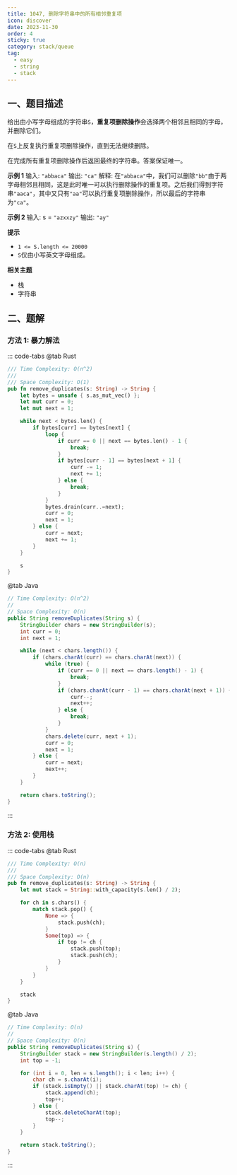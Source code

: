 ```yaml
---
title: 1047, 删除字符串中的所有相邻重复项
icon: discover
date: 2023-11-30
order: 4
sticky: true
category: stack/queue
tag: 
  - easy
  - string
  - stack
---
```


## 一、题目描述
给出由小写字母组成的字符串`S`，**重复项删除操作**会选择两个相邻且相同的字母，并删除它们。

在`S`上反复执行重复项删除操作，直到无法继续删除。

在完成所有重复项删除操作后返回最终的字符串。答案保证唯一。


**示例 1**
输入: `"abbaca"`
输出: `"ca"`
解释: 在`"abbaca"`中，我们可以删除`"bb"`由于两字母相邻且相同，这是此时唯一可以执行删除操作的重复项。之后我们得到字符串`"aaca"`，其中又只有`"aa"`可以执行重复项删除操作，所以最后的字符串为`"ca"`。

**示例 2**
输入: s = `"azxxzy"`
输出: `"ay"`

**提示**
- `1 <= S.length <= 20000`
- `S`仅由小写英文字母组成。

**相关主题**
- 栈
- 字符串


## 二、题解
### 方法 1: 暴力解法
::: code-tabs
@tab Rust
```rust
/// Time Complexity: O(n^2)
///
/// Space Complexity: O(1)
pub fn remove_duplicates(s: String) -> String {
    let bytes = unsafe { s.as_mut_vec() };
    let mut curr = 0;
    let mut next = 1;

    while next < bytes.len() {
        if bytes[curr] == bytes[next] {
            loop {
                if curr == 0 || next == bytes.len() - 1 {
                    break;
                }
                if bytes[curr - 1] == bytes[next + 1] {
                    curr -= 1;
                    next += 1;
                } else {
                    break;
                }
            }
            bytes.drain(curr..=next);
            curr = 0;
            next = 1;
        } else {
            curr = next;
            next += 1;
        }
    }

    s
}
```

@tab Java
```java
// Time Complexity: O(n^2)
//
// Space Complexity: O(n)
public String removeDuplicates(String s) {
    StringBuilder chars = new StringBuilder(s);
    int curr = 0;
    int next = 1;

    while (next < chars.length()) {
        if (chars.charAt(curr) == chars.charAt(next)) {
            while (true) {
                if (curr == 0 || next == chars.length() - 1) {
                    break;
                }
                if (chars.charAt(curr - 1) == chars.charAt(next + 1)) {
                    curr--;
                    next++;
                } else {
                    break;
                }
            }
            chars.delete(curr, next + 1);
            curr = 0;
            next = 1;
        } else {
            curr = next;
            next++;
        }
    }

    return chars.toString();
}
```
:::

### 方法 2: 使用栈
::: code-tabs
@tab Rust
```rust
/// Time Complexity: O(n)
///
/// Space Complexity: O(n)
pub fn remove_duplicates(s: String) -> String {
    let mut stack = String::with_capacity(s.len() / 2);

    for ch in s.chars() {
        match stack.pop() {
            None => {
                stack.push(ch);
            }
            Some(top) => {
                if top != ch {
                    stack.push(top);
                    stack.push(ch);
                }
            }
        }
    }

    stack
}
```

@tab Java
```java
// Time Complexity: O(n)
//
// Space Complexity: O(n)
public String removeDuplicates(String s) {
    StringBuilder stack = new StringBuilder(s.length() / 2);
    int top = -1;

    for (int i = 0, len = s.length(); i < len; i++) {
        char ch = s.charAt(i);
        if (stack.isEmpty() || stack.charAt(top) != ch) {
            stack.append(ch);
            top++;
        } else {
            stack.deleteCharAt(top);
            top--;
        }
    }

    return stack.toString();
}
```
:::